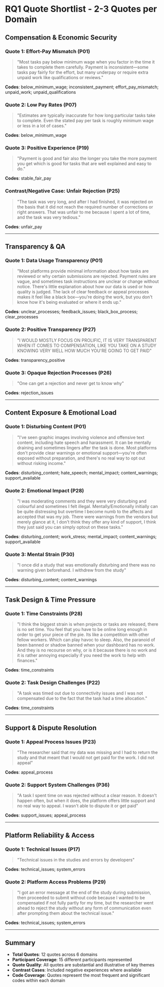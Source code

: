 # RQ1 Quote Shortlist - 2-3 Quotes per Domain

## Compensation & Economic Security

### Quote 1: Effort-Pay Mismatch (P01)
> "Most tasks pay below minimum wage when you factor in the time it takes to complete them carefully. Payment is inconsistent—some tasks pay fairly for the effort, but many underpay or require extra unpaid work like qualifications or reviews."

**Codes**: below_minimum_wage; inconsistent_payment; effort_pay_mismatch; unpaid_work; unpaid_qualifications

### Quote 2: Low Pay Rates (P07)
> "Estimates are typically inaccurate for how long particular tasks take to complete. Even the stated pay per task is roughly minimum wage or less in a lot of cases."

**Codes**: below_minimum_wage

### Quote 3: Positive Experience (P19)
> "Payment is good and fair also the longer you take the more payment you get which is good for tasks that are well explained and easy to do."

**Codes**: stable_fair_pay

### Contrast/Negative Case: Unfair Rejection (P25)
> "The task was very long, and after I had finished, it was rejected on the basis that it did not reach the required number of corrections or right answers. That was unfair to me because I spent a lot of time, and the task was very tedious."

**Codes**: unfair_pay

---

## Transparency & QA

### Quote 1: Data Usage Transparency (P01)
> "Most platforms provide minimal information about how tasks are reviewed or why certain submissions are rejected. Payment rules are vague, and sometimes task instructions are unclear or change without notice. There's little explanation about how our data is used or how quality is judged. The lack of clear feedback or appeal processes makes it feel like a black box—you're doing the work, but you don't know how it's being evaluated or where it ends up."

**Codes**: unclear_processes; feedback_issues; black_box_process; clear_processes

### Quote 2: Positive Transparency (P27)
> "I WOULD MOSTLY FOCUS ON PROLIFIC, IT IS VERY TRANSPARENT WHEN IT COMES TO COMPENSATION, LIKE YOU TAKE ON A STUDY KNOWING VERY WELL HOW MUCH YOU'RE GOING TO GET PAID"

**Codes**: transparency_positive

### Quote 3: Opaque Rejection Processes (P26)
> "One can get a rejection and never get to know why"

**Codes**: rejection_issues

---

## Content Exposure & Emotional Load

### Quote 1: Disturbing Content (P01)
> "I've seen graphic images involving violence and offensive text content, including hate speech and harassment. It can be mentally draining and sometimes lingers after the task is done. Most platforms don't provide clear warnings or emotional support—you're often exposed without preparation, and there's no real way to opt out without risking income."

**Codes**: disturbing_content; hate_speech; mental_impact; content_warnings; support_available

### Quote 2: Emotional Impact (P28)
> "I was moderating comments and they were very disturbing and colourful and sometimes I felt illegal. Mentally/Emotionally initially can be quite distressing but overtime I become numb to the affects and accepted that was my job. There were warnings from the vendors but merely glance at it, I don't think they offer any kind of support, I think they just said you can simply optout on these tasks."

**Codes**: disturbing_content; work_stress; mental_impact; content_warnings; support_available

### Quote 3: Mental Strain (P30)
> "I once did a study that was emotionally disturbing and there was no warning given beforehand. I withdrew from the study"

**Codes**: disturbing_content; content_warnings

---

## Task Design & Time Pressure

### Quote 1: Time Constraints (P28)
> "I think the biggest strain is when projects or tasks are released, there is no set time. You feel that you have to be online long enough in order to get your piece of the pie. Its like a competition with other fellow workers. Which can play havoc to sleep. Also, the paranoid of been banned or shadow banned when your dashboard has no work. And they is no recourse on why, or is it because there is no work and it is rather annoying especially if you need the work to help with finances."

**Codes**: time_constraints

### Quote 2: Task Design Challenges (P22)
> "A task was timed out due to connectivity issues and I was not compensated due to the fact that the task had a time allocation."

**Codes**: time_constraints

---

## Support & Dispute Resolution

### Quote 1: Appeal Process Issues (P23)
> "The researcher said that my data was missing and I had to return the study and that meant that I would not get paid for the work. I did not appeal"

**Codes**: appeal_process

### Quote 2: Support System Challenges (P36)
> "A task I spent time on was rejected without a clear reason. It doesn't happen often, but when it does, the platform offers little support and no real way to appeal. I wasn't able to dispute it or get paid"

**Codes**: support_issues; appeal_process

---

## Platform Reliability & Access

### Quote 1: Technical Issues (P17)
> "Technical issues in the studies and errors by developers"

**Codes**: technical_issues; system_errors

### Quote 2: Platform Access Problems (P29)
> "I got an error message at the end of the study during submission, then proceeded to submit without code because I wanted to be compensated if not fully partly for my time, but the researcher went ahead to reject the study without any form of communication even after prompting them about the technical issue."

**Codes**: technical_issues; system_errors

---

## Summary

- **Total Quotes**: 12 quotes across 6 domains
- **Participant Coverage**: 15 different participants represented
- **Quote Quality**: All quotes are substantial and illustrative of key themes
- **Contrast Cases**: Included negative experiences where available
- **Code Coverage**: Quotes represent the most frequent and significant codes within each domain
